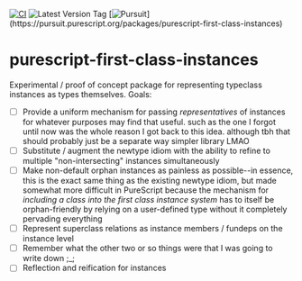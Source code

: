 [![CI](https://github.com/UnrelatedString/purescript-first-class-instances/actions/workflows/ci.yml/badge.svg?branch=main)](https://github.com/UnrelatedString/purescript-first-class-instances/actions/workflows/ci.yml)
![Latest Version Tag](https://img.shields.io/github/v/tag/UnrelatedString/purescript-first-class-instances)
[![Pursuit](https://pursuit.purescript.org/packages/purescript-first-class-instances/badge?)](https://pursuit.purescript.org/packages/purescript-first-class-instances)

# purescript-first-class-instances

Experimental / proof of concept package for representing typeclass instances as types themselves. Goals:

- [ ] Provide a uniform mechanism for passing *representatives* of instances for whatever purposes may find that useful. such as the one I forgot until now was the whole reason I got back to this idea. although tbh that should probably just be a separate way simpler library LMAO
- [ ] Substitute / augment the newtype idiom with the ability to refine to multiple "non-intersecting" instances simultaneously
- [ ] Make non-default orphan instances as painless as possible--in essence, this is the exact same thing as the existing newtype idiom, but made somewhat more difficult in PureScript because the mechanism for *including a class into the first class instance system* has to itself be orphan-friendly by relying on a user-defined type without it completely pervading everything
- [ ] Represent superclass relations as instance members / fundeps on the instance level
- [ ] Remember what the other two or so things were that I was going to write down ;_;
- [ ] Reflection and reification for instances
